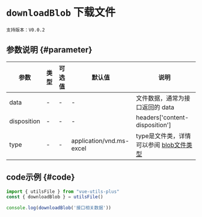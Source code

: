 # `downloadBlob` 下载文件

`支持版本：V0.0.2`


## 参数说明 {#parameter}

| 参数          | 类型  | 可选值 | 默认值                      | 说明                                                                                                      |
|-------------|-----|-----|--------------------------|---------------------------------------------------------------------------------------------------------|
| data        | -   | -   | -                        | 文件数据，通常为接口返回的 data                                                                                      |
| disposition | -   | -   | -                        | headers['content-disposition']                                                                          |
| type        | -   | -   | application/vnd.ms-excel | type是文件类，详情可以参阅 [blob文件类型](https://developer.mozilla.org/en-US/docs/Web/HTML/Element/input/file#accept) |


## code示例 {#code}

```javascript
import { utilsFile } from "vue-utils-plus"
const { downloadBlob } = utilsFile()

console.log(downloadBlob('接口相关数据'))
```
